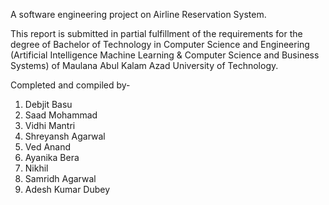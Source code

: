 A software engineering project on Airline Reservation System. 

This report is submitted in partial fulfillment of the requirements for the degree of Bachelor of Technology in Computer Science and Engineering 
(Artificial Intelligence Machine Learning & Computer Science and Business Systems) of Maulana Abul Kalam Azad University of Technology.
 
Completed and compiled by- 
1. Debjit Basu
2. Saad Mohammad        
3. Vidhi Mantri
4. Shreyansh Agarwal     
5. Ved Anand
6. Ayanika Bera       
7. Nikhil
8. Samridh Agarwal
9. Adesh Kumar Dubey    
